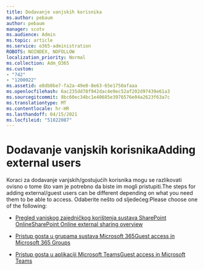 ```yaml
---
title: Dodavanje vanjskih korisnika
ms.author: pebaum
author: pebaum
manager: scotv
ms.audience: Admin
ms.topic: article
ms.service: o365-administration
ROBOTS: NOINDEX, NOFOLLOW
localization_priority: Normal
ms.collection: Adm_O365
ms.custom:
- "742"
- "1200022"
ms.assetid: e8db0be7-fa2a-49e0-8e63-65e1750afaaa
ms.openlocfilehash: 6ac235dd78f942dac4e9ec52af202d97439e61a3
ms.sourcegitcommit: 8bc60ec34bc1e40685e3976576e04a2623f63a7c
ms.translationtype: MT
ms.contentlocale: hr-HR
ms.lasthandoff: 04/15/2021
ms.locfileid: "51822087"
---
```

# <a name="adding-external-users"></a><span data-ttu-id="bdb82-102">Dodavanje vanjskih korisnika</span><span class="sxs-lookup"><span data-stu-id="bdb82-102">Adding external users</span></span>

<span data-ttu-id="bdb82-103">Koraci za dodavanje vanjskih/gostujućih korisnika mogu se razlikovati ovisno o tome što vam je potrebno da biste im mogli pristupiti.</span><span class="sxs-lookup"><span data-stu-id="bdb82-103">The steps for adding external/guest users can be different depending on what you need them to be able to access.</span></span> <span data-ttu-id="bdb82-104">Odaberite nešto od sljedećeg:</span><span class="sxs-lookup"><span data-stu-id="bdb82-104">Please choose one of the following:</span></span>
  
- [<span data-ttu-id="bdb82-105">Pregled vanjskog zajedničkog korištenja sustava SharePoint Online</span><span class="sxs-lookup"><span data-stu-id="bdb82-105">SharePoint Online external sharing overview</span></span>](https://docs.microsoft.com/sharepoint/external-sharing-overview)

- [<span data-ttu-id="bdb82-106">Pristup gosta u grupama sustava Microsoft 365</span><span class="sxs-lookup"><span data-stu-id="bdb82-106">Guest access in Microsoft 365 Groups</span></span>](https://support.office.com/article/guest-access-in-office-365-groups-bfc7a840-868f-4fd6-a390-f347bf51aff6)

- [<span data-ttu-id="bdb82-107">Pristup gosta u aplikaciji Microsoft Teams</span><span class="sxs-lookup"><span data-stu-id="bdb82-107">Guest access in Microsoft Teams</span></span>](https://docs.microsoft.com/microsoftteams/guest-access-checklist)
